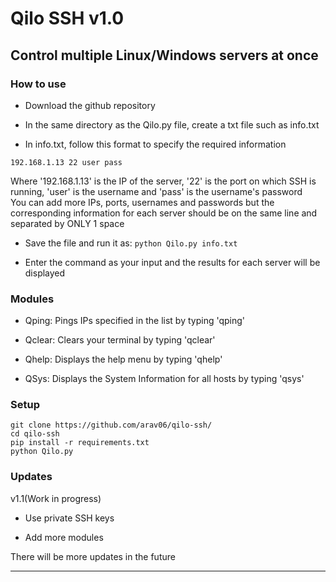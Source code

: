 # <b>Qilo SSH v1.0</b>

## Control multiple Linux/Windows servers at once

### How to use
* Download the github repository

* In the same directory as the Qilo.py file, create a txt file such as info.txt

* In info.txt, follow this format to specify the required information
```
192.168.1.13 22 user pass
```
Where '192.168.1.13' is the IP of the server, '22' is the port on which SSH is running, 'user' is the username and 'pass' is the username's password
<br>
You can add more IPs, ports, usernames and passwords but the corresponding information for each server should be on the same line and separated by ONLY 1 space

* Save the file and run it as: ```python Qilo.py info.txt```

* Enter the command as your input and the results for each server will be displayed

### Modules

* Qping: Pings IPs specified in the list by typing 'qping' 

* Qclear: Clears your terminal by typing 'qclear' 

* Qhelp: Displays the help menu by typing 'qhelp'

* QSys: Displays the System Information for all hosts by typing 'qsys' 

### Setup

```
git clone https://github.com/arav06/qilo-ssh/
cd qilo-ssh
pip install -r requirements.txt
python Qilo.py
```

### Updates

v1.1(Work in progress)

* Use private SSH keys

* Add more modules

There will be more updates in the future

****
